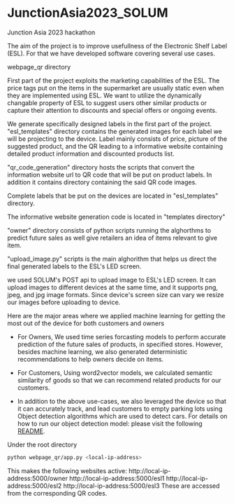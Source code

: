 # JunctionAsia2023_SOLUM

Junction Asia 2023 hackathon

The aim of the project is to improve usefullness of the Electronic Shelf Label (ESL). For that we have developed software covering several use cases.

webpage_qr directory

First part of the project exploits the marketing capabilities of the ESL. The price tags put on the items in the supermarket are usually static even when they are implemented using ESL. We want to utilize the dynamically changable property of ESL to suggest users other similar products or capture their attention to discounts
and special offers or ongoing events.

We generate specifically designed labels in the first part of the project. "esl_templates" directory contains the generated images for each label we will be projecting to the device. Label mainly consists of price, picture of the suggested product, and the QR leading to a informative website containing detailed product information and discounted products list.

"qr_code_generation" directory hosts the scripts that convert the information website url to QR code that will be put on product labels. In addition it contains directory containing the said QR code images.

Complete labels that be put on the devices are located in "esl_templates" directory.

The informative website generation code is located in "templates directory"

"owner" directory consists of python scripts running the alghorthms to predict future sales as well give retailers an idea of items relevant to give item.

"upload_image.py" scripts is the main alghorithm that helps us direct the final generated labels to the ESL's LED screen.

we used SOLUM's POST api to upload image to ESL's LED screen. It can upload images to different devices at the same time, and it supports png, jpeg, and jpg image formats. Since device's screen size can vary we resize our images before uploading to device.

Here are the major areas where we applied machine learning for getting the most out of the device for both customers and owners

  * For Owners, We used time series forcasting models to perform accurate prediction of the future sales of products, in specified stores. However, besides machine learning, we also generated deterministic recommendations to help owners decide on items.

* For Customers, Using word2vector models, we calculated semantic similarity of goods so that we can recommend related products for our customers. 

* In addition to the above use-cases, we also leveraged the device so that it can accurately track, and lead customers to empty parking lots using Object detection algorithms which are used to detect cars. For details on how to run our object detection model: please visit the following [README](https://github.com/abbasmammadov/JunctionAsia2023_SOLUM/blob/main/improved_car_parking_lot/README.md).


Under the root directory
```bash
python webpage_qr/app.py <local-ip-address> 
```
This makes the following websites active:
http://local-ip-address:5000/owner
http://local-ip-address:5000/esl1
http://local-ip-address:5000/esl2
http://local-ip-address:5000/esl3
These are accessed from the corresponding QR codes.
